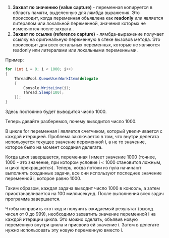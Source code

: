 1) **Захват по значению (value capture)** - переменная копируется в область памяти, выделенную для лямбда выражения. Это происходит, когда переменная объявлена как **readonly** или  является литералом или локальной переменной, значения которых не изменяются после захвата..
2) **Захват по ссылке (reference capture)** - лямбда-выражение получает ссылку на оригинальную переменную в стеке вызовов метода. Это происходит для всех остальных переменных, которые не являются readonly или литералами или локальными переменными.

Пример:
```C#
for (int i = 0; i < 1000; i++)
{
    ThreadPool.QueueUserWorkItem(delegate
    {
        Console.WriteLine(i);
        Thread.Sleep(100);
    });
}
```
Здесь постоянно будет выводится число 1000.

Теперь давайте разберемся, почему выводится число 1000.

В цикле for переменная i является счетчиком, который увеличивается с каждой итерацией. Проблема заключается в том, что внутри делегата используется текущее значение переменной i, а не то значение, которое было на момент создания делегата.

Когда цикл завершается, переменная i имеет значение 1000 (точнее, 1000 - это значение, при котором условие i < 1000 становится ложным, и цикл прекращается). Теперь, когда потоки из пула начинают выполнять созданные задачи, все они используют последнее значение переменной i, которое равно 1000.

Таким образом, каждая задача выводит число 1000 в консоль, а затем приостанавливается на 100 миллисекунд. После выполнения всех задач программа завершается.

Чтобы исправить этот код и получить ожидаемый результат (вывод чисел от 0 до 999), необходимо захватить значение переменной i на каждой итерации цикла. Это можно сделать, объявив новую переменную внутри цикла и присвоив ей значение i. Затем в делегате нужно использовать эту новую переменную вместо i.
